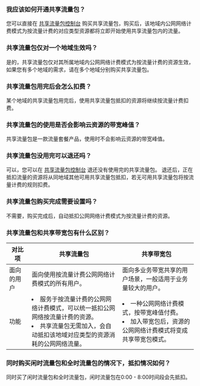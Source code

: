 ### 我应该如何开通共享流量包？
您可以直接在 [共享流量包控制台](https://console.cloud.tencent.com/vpc/trafficpackage?rid=1) 购买共享流量包，购买后，该地域内公网网络计费模式为按流量计费的对应类型资源都将立即开始使用共享流量包内的流量。

### 共享流量包仅对一个地域生效吗？
是的，共享流量包仅对其所属地域内公网网络计费模式为按流量计费的资源生效，如果您有多个地域的需求，请在多个地域分别购买共享流量包。

### 共享流量包用完后会怎么扣费？
某个地域的共享流量包用完后，使用共享流量包抵扣的资源将继续按流量计费扣费。

### 共享流量包的使用是否会影响云资源的带宽峰值？
共享流量包是一款流量套餐产品，使用时不会影响云资源的带宽峰值。

### 共享流量包没用完可以退还吗？
可以，您可以在 [共享流量包控制台](https://console.cloud.tencent.com/vpc/trafficpackage?rid=1)  退还没有使用完的共享流量包。
退还后，正在抵扣流量的资源将从同地域其他可用共享流量包抵扣，若无可用共享流量包将按流量计费的规则扣费。

### 共享流量包购买完成需要设置吗？
不需要，购买完成后，自动抵扣公网网络计费模式为按流量计费的资源。

### 共享流量包和共享带宽包有什么区别？
<table>
<thead>
<tr>
<th width="12%">对比项</th>
<th>共享流量包</th>
<th>共享带宽包</th>
</tr>
</thead>
<tbody><tr>
<td>面向的用户</td>
<td>面向使用按流量计费公网网络计费模式的所有用户。</td>
<td>面向多业务带宽共享的用户场景，一般适用于业务量较大的用户。</td>
</tr>
<tr>
<td>功能</td>
<td><li>服务于按流量计费的公网网络计费模式，可以统一抵扣公网网络按流量计费的资源。</li><li>共享流量包无需加入，会自动抵扣该地域对应类型的资源消耗的公网网络流量。</li></td>
<td><li>一种公网网络计费模式，按带宽峰值付费。</li><li>加入带宽包后，资源的公网网络计费模式将变成共享带宽包模式。</li></td>
</tr>
</tbody></table>

### 同时购买闲时流量包和全时流量包的情况下，抵扣情况如何？[](id:xdk)
同时买了闲时流量包和全时流量包，闲时流量包在0:00 - 8:00时间段会先抵扣。
